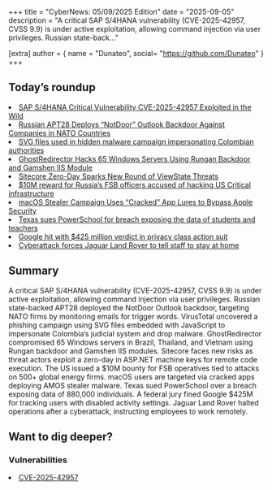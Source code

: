 +++
  title = "CyberNews: 05/09/2025 Edition"
  date = "2025-09-05"
  description = "A critical SAP S/4HANA vulnerability (CVE-2025-42957, CVSS 9.9) is under active exploitation, allowing command injection via user privileges. Russian state-back..."

  [extra]
  author = { name = "Dunateo", social= "https://github.com/Dunateo" }
  +++
<html><body>
<h2>Today’s roundup</h2>
<li><a href='https://thehackernews.com/2025/09/sap-s4hana-critical-vulnerability-cve.html'>SAP S/4HANA Critical Vulnerability CVE-2025-42957 Exploited in the Wild</a></li>
<li><a href='https://thehackernews.com/2025/09/russian-apt28-deploys-notdoor-outlook.html'>Russian APT28 Deploys “NotDoor” Outlook Backdoor Against Companies in NATO Countries</a></li>
<li><a href='https://securityaffairs.com/181917/malware/svg-files-used-in-hidden-malware-campaign-impersonating-colombian-authorities.html'>SVG files used in hidden malware campaign impersonating Colombian authorities</a></li>
<li><a href='https://thehackernews.com/2025/09/ghostredirector-hacks-65-windows.html'>GhostRedirector Hacks 65 Windows Servers Using Rungan Backdoor and Gamshen IIS Module</a></li>
<li><a href='https://www.darkreading.com/vulnerabilities-threats/sitecore-zero-day-viewstate-threats'>Sitecore Zero-Day Sparks New Round of ViewState Threats</a></li>
<li><a href='https://securityaffairs.com/181904/cyber-warfare-2/10m-reward-for-russias-fsb-officers-accused-of-hacking-us-critical-infrastructure.html'>$10M reward for Russia’s FSB officers accused of hacking US Critical infrastructure</a></li>
<li><a href='https://www.infosecurity-magazine.com/news/macos-stealer-cracked-apps-bypass/'>macOS Stealer Campaign Uses “Cracked” App Lures to Bypass Apple Security</a></li>
<li><a href='https://therecord.media/powerschool-data-breach-texas-lawsuit-ken-paxton'>Texas sues PowerSchool for breach exposing the data of students and teachers</a></li>
<li><a href='https://therecord.media/google-hit-with-425-million-privacy-class-action-verdict'>Google hit with $425 million verdict in privacy class action suit</a></li>
<li><a href='https://therecord.media/jaguar-land-rover-cyberattack-workers-stay-home'>Cyberattack forces Jaguar Land Rover to tell staff to stay at home</a></li>
<h2>Summary</h2>
<p>A critical SAP S/4HANA vulnerability (CVE-2025-42957, CVSS 9.9) is under active exploitation, allowing command injection via user privileges. Russian state-backed APT28 deployed the NotDoor Outlook backdoor, targeting NATO firms by monitoring emails for trigger words. VirusTotal uncovered a phishing campaign using SVG files embedded with JavaScript to impersonate Colombia’s judicial system and drop malware. GhostRedirector compromised 65 Windows servers in Brazil, Thailand, and Vietnam using Rungan backdoor and Gamshen IIS modules. Sitecore faces new risks as threat actors exploit a zero-day in ASP.NET machine keys for remote code execution. The US issued a $10M bounty for FSB operatives tied to attacks on 500+ global energy firms. macOS users are targeted via cracked apps deploying AMOS stealer malware. Texas sued PowerSchool over a breach exposing data of 880,000 individuals. A federal jury fined Google $425M for tracking users with disabled activity settings. Jaguar Land Rover halted operations after a cyberattack, instructing employees to work remotely.</p>
<h2>Want to dig deeper?</h2>
<h3>Vulnerabilities</h3>
<li><a href='https://vulnerability.circl.lu/vuln/CVE-2025-42957'>CVE-2025-42957</a></li>
</body></html>